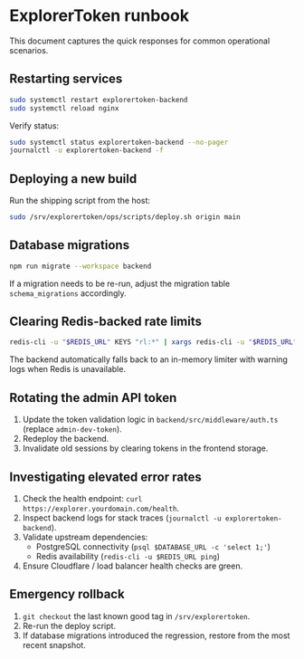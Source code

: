 # ExplorerToken runbook

This document captures the quick responses for common operational scenarios.

## Restarting services

```bash
sudo systemctl restart explorertoken-backend
sudo systemctl reload nginx
```

Verify status:

```bash
sudo systemctl status explorertoken-backend --no-pager
journalctl -u explorertoken-backend -f
```

## Deploying a new build

Run the shipping script from the host:

```bash
sudo /srv/explorertoken/ops/scripts/deploy.sh origin main
```

## Database migrations

```bash
npm run migrate --workspace backend
```

If a migration needs to be re-run, adjust the migration table `schema_migrations` accordingly.

## Clearing Redis-backed rate limits

```bash
redis-cli -u "$REDIS_URL" KEYS "rl:*" | xargs redis-cli -u "$REDIS_URL" DEL
```

The backend automatically falls back to an in-memory limiter with warning logs when Redis is unavailable.

## Rotating the admin API token

1. Update the token validation logic in `backend/src/middleware/auth.ts` (replace `admin-dev-token`).
2. Redeploy the backend.
3. Invalidate old sessions by clearing tokens in the frontend storage.

## Investigating elevated error rates

1. Check the health endpoint: `curl https://explorer.yourdomain.com/health`.
2. Inspect backend logs for stack traces (`journalctl -u explorertoken-backend`).
3. Validate upstream dependencies:
   - PostgreSQL connectivity (`psql $DATABASE_URL -c 'select 1;'`)
   - Redis availability (`redis-cli -u $REDIS_URL ping`)
4. Ensure Cloudflare / load balancer health checks are green.

## Emergency rollback

1. `git checkout` the last known good tag in `/srv/explorertoken`.
2. Re-run the deploy script.
3. If database migrations introduced the regression, restore from the most recent snapshot.
